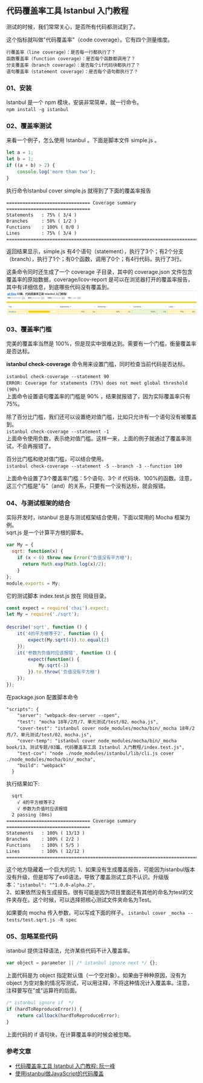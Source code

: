 ## 代码覆盖率工具 Istanbul 入门教程

测试的时候，我们常常关心，是否所有代码都测试到了。

这个指标就叫做"代码覆盖率"（code coverage）。它有四个测量维度。

```
行覆盖率（line coverage）：是否每一行都执行了？
函数覆盖率（function coverage）：是否每个函数都调用了？
分支覆盖率（branch coverage）：是否每个if代码块都执行了？
语句覆盖率（statement coverage）：是否每个语句都执行了？
```


### <div id="class03-01">01、安装</div>
Istanbul 是一个 npm 模块，安装非常简单，就一行命令。               
`npm install -g istanbul`               

### <div id="class03-02">02、覆盖率测试</div>
来看一个例子，怎么使用 Istanbul 。下面是脚本文件 simple.js 。
```javascript
let a = 1;
let b = 1;
if ((a + b) > 2) {
    console.log('more than two');
}
```
执行命令Istanbul cover simple.js 就得到了下面的覆盖率报告
```
=============================== Coverage summary ===============================
Statements   : 75% ( 3/4 )
Branches     : 50% ( 1/2 )
Functions    : 100% ( 0/0 )
Lines        : 75% ( 3/4 )
================================================================================
```
返回结果显示，simple.js 有4个语句（statement），执行了3个；有2个分支（branch），执行了1个；有0个函数，调用了0个；有4行代码，执行了3行。

这条命令同时还生成了一个 coverage 子目录，其中的 coverage.json 文件包含覆盖率的原始数据，coverage/lcov-report 是可以在浏览器打开的覆盖率报告，其中有详细信息，到底哪些代码没有覆盖到。                  
![01](./img/01.png)                     

### <div id="class03-03">03、覆盖率门槛</div>
完美的覆盖率当然是 100%，但是现实中很难达到。需要有一个门槛，衡量覆盖率是否达标。

**istanbul check-coverage** 命令用来设置门槛，同时检查当前代码是否达标。

`istanbul check-coverage --statement 90`                        
`ERROR: Coverage for statements (75%) does not meet global threshold (90%)`                                            
上面命令设置语句覆盖率的门槛是 90% ，结果就报错了，因为实际覆盖率只有75%。

除了百分比门槛，我们还可以设置绝对值门槛，比如只允许有一个语句没有被覆盖到。              
`istanbul check-coverage --statement -1`                    
上面命令使用负数，表示绝对值门槛。这样一来，上面的例子就通过了覆盖率测试，不会再报错了。

百分比门槛和绝对值门槛，可以结合使用。             
`istanbul check-coverage --statement -5 --branch -3 --function 100`                     

上面命令设置了3个覆盖率门槛：5个语句、3个 if 代码块、100%的函数。注意，这三个门槛是"与"（and）的关系，只要有一个没有达标，就会报错。                      

### <div id="class03-04">04、与测试框架的结合</div>
实际开发时，istanbul 总是与测试框架结合使用，下面以常用的 Mocha 框架为例。                   
sqrt.js 是一个计算平方根的脚本。                
```javascript
var My = {
  sqrt: function(x) {
    if (x < 0) throw new Error("负值没有平方根");
      return Math.exp(Math.log(x)/2);
    }
};
module.exports = My;
```
它的测试脚本 index.test.js 放在 同级目录。
```javascript
const expect = require('chai').expect;
let My = require('./sqrt');

describe('sqrt', function () {
    it('4的平方根等于2', function () {
        expect(My.sqrt(4)).to.equal(2)
    });
    it('参数为负值时应该报错', function () {
        expect(function() {
            My.sqrt(-1)
        }).to.throw('负值没有平方根')
    });
});
```
在package.json 配置脚本命令
```
"scripts": {
    "server": "webpack-dev-server --open",
    "test": "mocha 18年/2月/7、单元测试/test/02、mocha.js",
    "cover-test": "istanbul cover node_modules/mocha/bin/_mocha 18年/2月/7、单元测试/test/02、mocha.js",
    "cover-temp": "istanbul cover node_modules/mocha/bin/_mocha book/13、测试专题/03篇、代码覆盖率工具 Istanbul 入门教程/index.test.js",
    "test-cov": "node ./node_modules/istanbul/lib/cli.js cover ./node_modules/mocha/bin/_mocha",
    "build": "webpack"
  }
```
执行结果如下:                 
```
  sqrt
    √ 4的平方根等于2
    √ 参数为负值时应该报错
  2 passing (8ms)
=============================== Coverage summary ===============================
Statements   : 100% ( 13/13 )
Branches     : 100% ( 2/2 )
Functions    : 100% ( 5/5 )
Lines        : 100% ( 12/12 )
================================================================================
```

这个地方隐藏着一个巨大的坑:
1、如果没有生成覆盖报告，可能因为istanbul版本没有升级，但是却写了es6语法，导致了覆盖测试工具不认识。升级版本：`"istanbul": "^1.0.0-alpha.2",`                
2、如果依然没有生成报告。很有可能是因为项目里面还有其他的命名为test的文件夹存在。这个时候，可以选择把核心测试文件夹命名为Test。

如果要向 mocha 传入参数，可以写成下面的样子。
`istanbul cover _mocha -- tests/test.sqrt.js -R spec`                       

### <div id="class03-05">05、忽略某些代码</div>
istanbul 提供注释语法，允许某些代码不计入覆盖率。
```javascript
var object = parameter || /* istanbul ignore next */ {};
```
上面代码是为 object 指定默认值（一个空对象）。如果由于种种原因，没有为 object 为空对象的情况写测试，可以用注释，不将这种情况计入覆盖率。注意，注释要写在"或"运算符的后面。                  

```javascript
/* istanbul ignore if  */
if (hardToReproduceError)) {
    return callback(hardToReproduceError);
}
```
上面代码的 if 语句块，在计算覆盖率的时候会被忽略。

### 参考文章
- [代码覆盖率工具 Istanbul 入门教程: 阮一峰](http://www.ruanyifeng.com/blog/2015/06/istanbul.html)
- [使用istanbul做JavaScript的代码覆盖](https://blog.csdn.net/csr0312/article/details/47044259)


